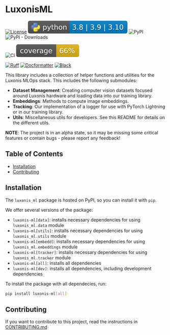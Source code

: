 # LuxonisML

[![License](https://img.shields.io/badge/License-Apache_2.0-blue.svg)](https://opensource.org/licenses/Apache-2.0)
![PyBadge](https://github.com/luxonis/luxonis-ml/blob/116262ee55c36433861689077a522faeb32b3967/media/pybadge.svg)
![PyPI](https://img.shields.io/pypi/v/luxonis-ml?label=pypi%20package)
![PyPI - Downloads](https://img.shields.io/pypi/dm/luxonis-ml)

![CI](https://github.com/luxonis/luxonis-ml/actions/workflows/ci.yaml/badge.svg)
![Coverage](https://github.com/luxonis/luxonis-ml/blob/dev/media/coverage_badge.svg)

[![Ruff](https://img.shields.io/endpoint?url=https://raw.githubusercontent.com/astral-sh/ruff/main/assets/badge/v2.json)](https://github.com/astral-sh/ruff)
[![Docformatter](https://img.shields.io/badge/%20formatter-docformatter-fedcba.svg)](https://github.com/PyCQA/docformatter)
[![Black](https://img.shields.io/badge/code%20style-black-000000.svg)](https://github.com/psf/black)


This library includes a collection of helper functions and utilities for the Luxonis MLOps stack. This includes the following submodules:

- **Dataset Management**: Creating computer vision datasets focused around Luxonis hardware and loading data into our training library.
- **Embeddings**: Methods to compute image embeddings.
- **Tracking**: Our implementation of a logger for use with PyTorch Lightning or in our training library.
- **Utils**: Miscellaneous utils for developers. See this README for details on the different utils.

**NOTE**:
The project is in an alpha state, so it may be missing some critical features or contain bugs - please report any feedback!

## Table of Contents

- [Installation](#installation)
- [Contributing](#contributing)

## Installation

The `luxonis_ml` package is hosted on PyPI, so you can install it with `pip`.

We offer several versions of the package:

- `luxonis-ml[data]`: installs necessary dependencies for using `luxonis_ml.data` module
- `luxonis-ml[utils]`: installs necessary dependencies for using `luxonis_ml.utils` module
- `luxonis-ml[embedd]`: installs necessary dependencies for using `luxonis_ml.embeddings` module
- `luxonis-ml[tracker]`: installs necessary dependencies for using `luxonis_ml.tracker` module
- `luxonis-ml[all]`: installs all dependencies
- `luxonis-ml[dev]`: installs all dependencies, including development dependencies

To install the package with all dependecies, run:

```bash
pip install luxonis-ml[all]
```

## Contributing

If you want to contribute to this project, read the instructions in [CONTRIBUTING.md](https://github.com/luxonis/luxonis-ml/blob/main/CONTRIBUTING.md)
